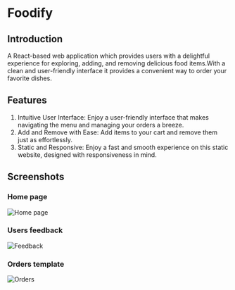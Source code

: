 # __Foodify__
## __Introduction__
A React-based web application which provides users with a delightful experience for exploring, adding, and removing delicious food items.With a clean and user-friendly interface it provides a convenient way to order your favorite dishes.

## __Features__
1) Intuitive User Interface: Enjoy a user-friendly interface that makes navigating the menu and managing your orders a breeze.
2) Add and Remove with Ease: Add items to your cart and remove them just as effortlessly.
3) Static and Responsive: Enjoy a fast and smooth experience on this static website, designed with responsiveness in mind.

## __Screenshots__
### Home page
![Home page](https://github.com/kiri-kkv/Foodify/assets/91778893/ce02f55a-84c5-4ba0-aecd-0820c809849a)

### Users feedback
![Feedback](https://github.com/kiri-kkv/Foodify/assets/91778893/f445b35a-9f62-44dc-8cca-aa94b88cd386)

### Orders template
![Orders](https://github.com/kiri-kkv/Foodify/assets/91778893/5618f2b9-06ed-47be-a52b-e4c6db9d6496)
